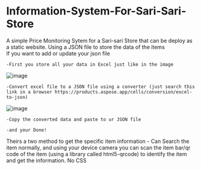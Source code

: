 # Information-System-For-Sari-Sari-Store
A simple Price Monitoring Sytem for a Sari-sari Store that can be deploy as a static website.
Using a JSON file to store the data of the items    
  If you want to add or update your json file

  	-First you store all your data in Excel just like in the image
   
  ![image](https://github.com/ooCJoo/Information-System-For-Sari-Sari-Store/assets/99072115/a17869f3-9f9e-46ae-8f41-b5bf7bdb4c89)
    
    -Convert excel file to a JSON file using a converter (just search this link in a browser https://products.aspose.app/cells/conversion/excel-to-json)
    
  ![image](https://github.com/ooCJoo/Information-System-For-Sari-Sari-Store/assets/99072115/b19caeea-30fc-4166-9248-8c3cb8113992)
    
    -Copy the converted data and paste to ur JSON file
    
    -and your Done!

    
Theirs a two method to get the specific item information - Can Search the item normally, and using your device camera you can scan the item bar/qr code of the item (using a library called html5-qrcode) to identify the item and get the information.
No CSS
